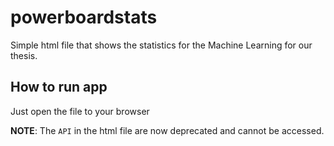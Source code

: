 # powerboardstats

Simple html file that shows the statistics for the Machine Learning for our thesis.

## How to run app

Just open the file to your browser

**NOTE**: The `API` in the html file are now deprecated and cannot be accessed.
